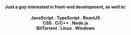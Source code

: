 <h4 align="center">Just a guy interested in front-end development, as well in:</h4>
<h4 align="center">
  JavaScript <span> . </span> TypeScript <span> . </span> ReactJS <br/>
  CSS <span> . </span> C/C++ <span> . </span> Node.js <br/>
  BitTorrent <span> . </span> Linux <span> . </span> Windows
</h4>
